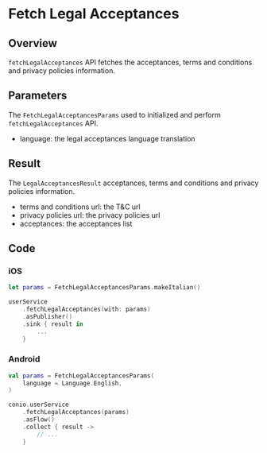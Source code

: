 # Fetch Legal Acceptances

## Overview

`fetchLegalAcceptances` API fetches the acceptances, terms and conditions and privacy policies information.

## Parameters

The `FetchLegalAcceptancesParams` used to initialized and perform `fetchLegalAcceptances` API.

- language: the legal acceptances language translation

## Result

The `LegalAcceptancesResult` acceptances, terms and conditions and privacy policies information.

- terms and conditions url: the T&C url
- privacy policies url: the privacy policies url
- acceptances: the acceptances list

## Code

### iOS
```swift
let params = FetchLegalAcceptancesParams.makeItalian()

userService
	.fetchLegalAcceptances(with: params)
	.asPublisher()
	.sink { result in 
		...
	}
```

### Android
```kotlin
val params = FetchLegalAcceptancesParams(
	language = Language.English,
)

conio.userService
	.fetchLegalAcceptances(params)
	.asFlow()
	.collect { result ->
		// ...
	}
```